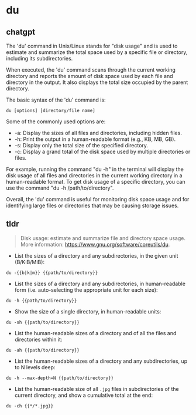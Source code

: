 # du 
## chatgpt 
The 'du' command in Unix/Linux stands for "disk usage" and is used to estimate and summarize the total space used by a specific file or directory, including its subdirectories. 

When executed, the 'du' command scans through the current working directory and reports the amount of disk space used by each file and directory in the output. It also displays the total size occupied by the parent directory.

The basic syntax of the 'du' command is:

    du [options] [directory/file name]
    
Some of the commonly used options are:

- -a: Display the sizes of all files and directories, including hidden files.
- -h: Print the output in a human-readable format (e.g., KB, MB, GB).
- -s: Display only the total size of the specified directory.
- -c: Display a grand total of the disk space used by multiple directories or files.

For example, running the command "du -h" in the terminal will display the disk usage of all files and directories in the current working directory in a human-readable format. To get disk usage of a specific directory, you can use the command "du -h /path/to/directory".

Overall, the 'du' command is useful for monitoring disk space usage and for identifying large files or directories that may be causing storage issues. 

## tldr 
 
> Disk usage: estimate and summarize file and directory space usage.
> More information: <https://www.gnu.org/software/coreutils/du>.

- List the sizes of a directory and any subdirectories, in the given unit (B/KiB/MiB):

`du -{{b|k|m}} {{path/to/directory}}`

- List the sizes of a directory and any subdirectories, in human-readable form (i.e. auto-selecting the appropriate unit for each size):

`du -h {{path/to/directory}}`

- Show the size of a single directory, in human-readable units:

`du -sh {{path/to/directory}}`

- List the human-readable sizes of a directory and of all the files and directories within it:

`du -ah {{path/to/directory}}`

- List the human-readable sizes of a directory and any subdirectories, up to N levels deep:

`du -h --max-depth=N {{path/to/directory}}`

- List the human-readable size of all `.jpg` files in subdirectories of the current directory, and show a cumulative total at the end:

`du -ch {{*/*.jpg}}`
